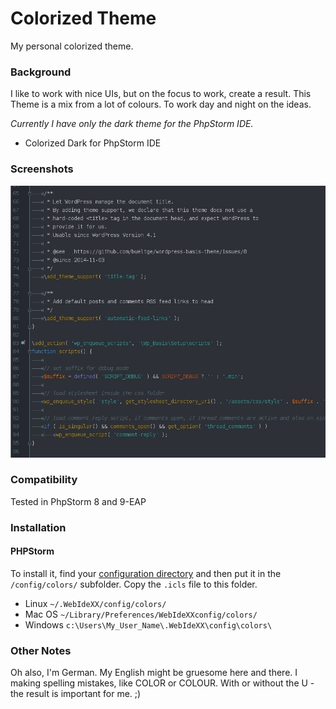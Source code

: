 # Colorized Theme
My personal colorized theme.

### Background
I like to work with nice UIs, but on the focus to work, create a result. This Theme is a mix from a lot of colours. To work day and night on the ideas.

_Currently I have only the dark theme for the PhpStorm IDE._

 * Colorized Dark for PhpStorm IDE

### Screenshots
![PHP Source in PhpStorm 9](./screenshots/colorized-dark-php.jpg)

### Compatibility
Tested in PhpStorm 8 and 9-EAP

### Installation
#### PHPStorm
To install it, find your [configuration directory](http://www.jetbrains.com/phpstorm/webhelp/project-and-ide-settings.html) and then put it in the `/config/colors/` subfolder. Copy the `.icls` file to this folder.

 * Linux `~/.WebIdeXX/config/colors/`
 * Mac OS `~/Library/Preferences/WebIdeXXconfig/colors/`
 * Windows `c:\Users\My_User_Name\.WebIdeXX\config\colors\`

### Other Notes
Oh also, I'm German. My English might be gruesome here and there. I  making spelling mistakes, like COLOR or COLOUR. With or without the U - the result is important for me. ;)